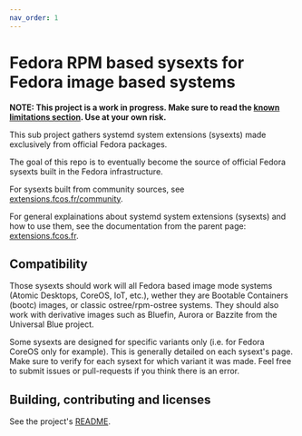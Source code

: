 ```yaml
---
nav_order: 1
---
```


# Fedora RPM based sysexts for Fedora image based systems

**NOTE: This project is a work in progress. Make sure to read the [known
limitations section](https://extensions.fcos.fr/known-issues). Use at your own
risk.**

This sub project gathers systemd system extensions (sysexts) made exclusively
from official Fedora packages.

The goal of this repo is to eventually become the source of official Fedora
sysexts built in the Fedora infrastructure.

For sysexts built from community sources, see
[extensions.fcos.fr/community](https://extensions.fcos.fr/community).

For general explainations about systemd system extensions (sysexts) and how to
use them, see the documentation from the parent page:
[extensions.fcos.fr](https://extensions.fcos.fr).

## Compatibility

Those sysexts should work will all Fedora based image mode systems (Atomic
Desktops, CoreOS, IoT, etc.), wether they are Bootable Containers (bootc)
images, or classic ostree/rpm-ostree systems. They should also work with
derivative images such as Bluefin, Aurora or Bazzite from the Universal Blue
project.

Some sysexts are designed for specific variants only (i.e. for Fedora CoreOS
only for example). This is generally detailed on each sysext's page. Make
sure to verify for each sysext for which variant it was made. Feel free to
submit issues or pull-requests if you think there is an error.

## Building, contributing and licenses

See the project's [README](https://github.com/fedora-sysexts/fedora).

